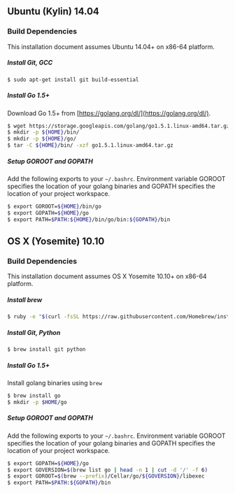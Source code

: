 ## Ubuntu (Kylin) 14.04
### Build Dependencies
This installation document assumes Ubuntu 14.04+ on x86-64 platform.

##### Install Git, GCC
```sh
$ sudo apt-get install git build-essential
```

##### Install Go 1.5+

Download Go 1.5+ from [https://golang.org/dl/](https://golang.org/dl/).

```sh
$ wget https://storage.googleapis.com/golang/go1.5.1.linux-amd64.tar.gz
$ mkdir -p ${HOME}/bin/
$ mkdir -p ${HOME}/go/
$ tar -C ${HOME}/bin/ -xzf go1.5.1.linux-amd64.tar.gz
```
##### Setup GOROOT and GOPATH

Add the following exports to your ``~/.bashrc``. Environment variable GOROOT specifies the location of your golang binaries
and GOPATH specifies the location of your project workspace.

```sh
$ export GOROOT=${HOME}/bin/go
$ export GOPATH=${HOME}/go
$ export PATH=$PATH:${HOME}/bin/go/bin:${GOPATH}/bin
```

## OS X (Yosemite) 10.10
### Build Dependencies
This installation document assumes OS X Yosemite 10.10+ on x86-64 platform.

##### Install brew
```sh
$ ruby -e "$(curl -fsSL https://raw.githubusercontent.com/Homebrew/install/master/install)"
```

##### Install Git, Python
```sh
$ brew install git python
```

##### Install Go 1.5+

Install golang binaries using `brew`

```sh
$ brew install go
$ mkdir -p $HOME/go
```

##### Setup GOROOT and GOPATH

Add the following exports to your ``~/.bashrc``. Environment variable GOROOT specifies the location of your golang binaries
and GOPATH specifies the location of your project workspace.

```sh
$ export GOPATH=${HOME}/go
$ export GOVERSION=$(brew list go | head -n 1 | cut -d '/' -f 6)
$ export GOROOT=$(brew --prefix)/Cellar/go/${GOVERSION}/libexec
$ export PATH=$PATH:${GOPATH}/bin
```
